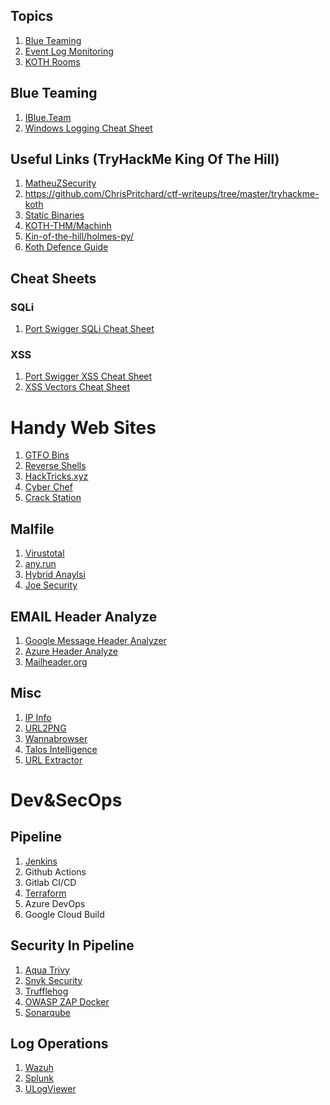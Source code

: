 ## Topics
1. [Blue Teaming](#blue-teaming)
2. [Event Log Monitoring](monitoring.md)
3. [KOTH Rooms](THM-KOTH)

## Blue Teaming
1. <a href="https://www.iblue.team/">IBlue.Team</a>
2. [Windows Logging Cheat Sheet](https://static1.squarespace.com/static/552092d5e4b0661088167e5c/t/580595db9f745688bc7477f6/1476761074992/Windows+Logging+Cheat+Sheet_ver_Oct_2016.pdf)

## Useful Links (TryHackMe King Of The Hill)
1. <a href="https://github.com/MatheuZSecurity/Koth-TryHackMe-Tricks">MatheuZSecurity</a>
2. https://github.com/ChrisPritchard/ctf-writeups/tree/master/tryhackme-koth
2. <a href="https://github.com/andrew-d/static-binaries">Static Binaries</a>
3. <a href="https://github.com/Machinh/Koth-THM">KOTH-THM/Machinh</a>
4. <a href="https://github.com/holmes-py/King-of-the-hill">Kin-of-the-hill/holmes-py/</a>
5. <a href="https://blog.noxtal.com/cheatsheets/2020/08/08/ultimate-koth-defense-guide/">Koth Defence Guide</a>

## Cheat Sheets
### SQLi
1. <a href="https://portswigger.net/web-security/sql-injection/cheat-sheet">Port Swigger SQLi Cheat Sheet</a>
### XSS
1. <a href="https://portswigger.net/web-security/cross-site-scripting/cheat-sheet">Port Swigger XSS Cheat Sheet</a>
2. <a href="https://gist.github.com/kurobeats/9a613c9ab68914312cbb415134795b45">XSS Vectors Cheat Sheet</a>

# Handy Web Sites
1. <a href="https://gtfobins.github.io/">GTFO Bins</a>
2. <a href="https://www.revshells.com/">Reverse Shells</a>
3. <a href="https://book.hacktricks.xyz/welcome/readme">HackTricks.xyz</a>
4. [Cyber Chef](https://gchq.github.io/CyberChef/)
5. [Crack Station](https://crackstation.net/)

## Malfile
1. [Virustotal](https://www.virustotal.com/gui/home/upload)
2. [any.run](https://app.any.run/)
3. [Hybrid Anaylsi](https://www.hybrid-analysis.com/)
4. [Joe Security](https://www.joesecurity.org/)

## EMAIL Header Analyze
1. [Google Message Header Analyzer](https://toolbox.googleapps.com/apps/messageheader/analyzeheader)
2. [Azure Header Analyze](https://toolbox.googleapps.com/apps/messageheader/analyzeheader)
3. [Mailheader.org](https://mailheader.org/)

## Misc
1. [IP Info](https://ipinfo.io/)
2. [URL2PNG](https://www.url2png.com/)
3. [Wannabrowser](https://www.wannabrowser.net/)
4. [Talos Intelligence](https://talosintelligence.com/reputation)
5. [URL Extractor](https://www.convertcsv.com/url-extractor.htm)

# Dev&SecOps
## Pipeline
1. [Jenkins](https://www.jenkins.io/)
2. Github Actions
3. Gitlab CI/CD
4. [Terraform](https://www.terraform.io/)
5. Azure DevOps
6. Google Cloud Build

## Security In Pipeline
1. [Aqua Trivy](https://github.com/aquasecurity/trivy)
2. [Snyk Security](https://snyk.io/)
3. [Trufflehog](https://github.com/trufflesecurity/trufflehog)
4. [OWASP ZAP Docker](https://www.zaproxy.org/docs/docker/about/)
5. [Sonarqube](https://www.sonarsource.com/products/sonarqube/)
## Log Operations
1. [Wazuh](https://wazuh.com/)
2. [Splunk](https://www.splunk.com/)
3. [ULogViewer](https://github.com/carina-studio/ULogViewer)
